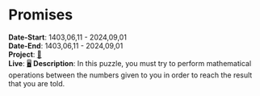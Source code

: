 # Promises
**Date-Start**: 1403,06,11 - 2024,09,01<br>
**Date-End**: 1403,06,11 - 2024,09,01<br>
**Project**: [🎲](https://github.com/amirhossein-github/teacher-khateri/blob/main/side-projects/workWithPromise/README.md)<br>
**Live**: [🖥️](https://amirhossein-github.github.io/teacher-khateri/side-projects/workWithPromise/index.html)
**Description**: In this puzzle, you must try to perform mathematical operations between the numbers given to you in order to reach the result that you are told.